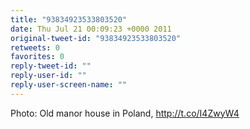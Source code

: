 ```yaml
---
title: "93834923533803520"
date: Thu Jul 21 00:09:23 +0000 2011
original-tweet-id: "93834923533803520"
retweets: 0
favorites: 0
reply-tweet-id: ""
reply-user-id: ""
reply-user-screen-name: ""
---
```

Photo: Old manor house in Poland, http://t.co/I4ZwyW4
